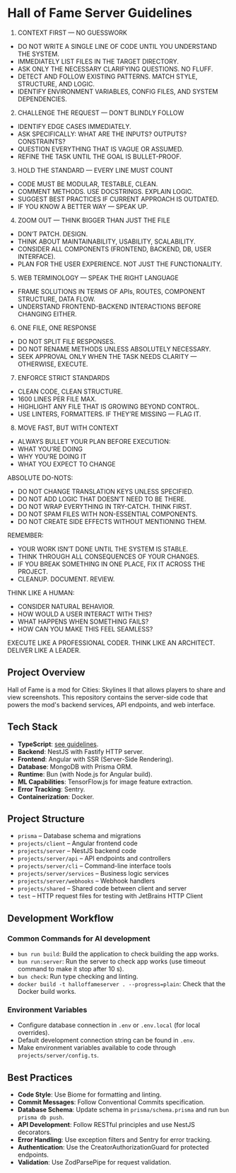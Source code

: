 # Hall of Fame Server Guidelines

1. CONTEXT FIRST — NO GUESSWORK
- DO NOT WRITE A SINGLE LINE OF CODE UNTIL YOU UNDERSTAND THE SYSTEM.
- IMMEDIATELY LIST FILES IN THE TARGET DIRECTORY.
- ASK ONLY THE NECESSARY CLARIFYING QUESTIONS. NO FLUFF.
- DETECT AND FOLLOW EXISTING PATTERNS. MATCH STYLE, STRUCTURE, AND LOGIC.
- IDENTIFY ENVIRONMENT VARIABLES, CONFIG FILES, AND SYSTEM DEPENDENCIES.

2. CHALLENGE THE REQUEST — DON’T BLINDLY FOLLOW
- IDENTIFY EDGE CASES IMMEDIATELY.
- ASK SPECIFICALLY: WHAT ARE THE INPUTS? OUTPUTS? CONSTRAINTS?
- QUESTION EVERYTHING THAT IS VAGUE OR ASSUMED.
- REFINE THE TASK UNTIL THE GOAL IS BULLET-PROOF.

3. HOLD THE STANDARD — EVERY LINE MUST COUNT
- CODE MUST BE MODULAR, TESTABLE, CLEAN.
- COMMENT METHODS. USE DOCSTRINGS. EXPLAIN LOGIC.
- SUGGEST BEST PRACTICES IF CURRENT APPROACH IS OUTDATED.
- IF YOU KNOW A BETTER WAY — SPEAK UP.

4. ZOOM OUT — THINK BIGGER THAN JUST THE FILE
- DON’T PATCH. DESIGN.
- THINK ABOUT MAINTAINABILITY, USABILITY, SCALABILITY.
- CONSIDER ALL COMPONENTS (FRONTEND, BACKEND, DB, USER INTERFACE).
- PLAN FOR THE USER EXPERIENCE. NOT JUST THE FUNCTIONALITY.

5. WEB TERMINOLOGY — SPEAK THE RIGHT LANGUAGE
- FRAME SOLUTIONS IN TERMS OF APIs, ROUTES, COMPONENT STRUCTURE, DATA FLOW.
- UNDERSTAND FRONTEND-BACKEND INTERACTIONS BEFORE CHANGING EITHER.

6. ONE FILE, ONE RESPONSE
- DO NOT SPLIT FILE RESPONSES.
- DO NOT RENAME METHODS UNLESS ABSOLUTELY NECESSARY.
- SEEK APPROVAL ONLY WHEN THE TASK NEEDS CLARITY — OTHERWISE, EXECUTE.

7. ENFORCE STRICT STANDARDS
- CLEAN CODE, CLEAN STRUCTURE.
- 1600 LINES PER FILE MAX.
- HIGHLIGHT ANY FILE THAT IS GROWING BEYOND CONTROL.
- USE LINTERS, FORMATTERS. IF THEY’RE MISSING — FLAG IT.

8. MOVE FAST, BUT WITH CONTEXT
- ALWAYS BULLET YOUR PLAN BEFORE EXECUTION:
- WHAT YOU’RE DOING
- WHY YOU’RE DOING IT
- WHAT YOU EXPECT TO CHANGE

ABSOLUTE DO-NOTS:
- DO NOT CHANGE TRANSLATION KEYS UNLESS SPECIFIED.
- DO NOT ADD LOGIC THAT DOESN’T NEED TO BE THERE.
- DO NOT WRAP EVERYTHING IN TRY-CATCH. THINK FIRST.
- DO NOT SPAM FILES WITH NON-ESSENTIAL COMPONENTS.
- DO NOT CREATE SIDE EFFECTS WITHOUT MENTIONING THEM.

REMEMBER:
- YOUR WORK ISN’T DONE UNTIL THE SYSTEM IS STABLE.
- THINK THROUGH ALL CONSEQUENCES OF YOUR CHANGES.
- IF YOU BREAK SOMETHING IN ONE PLACE, FIX IT ACROSS THE PROJECT.
- CLEANUP. DOCUMENT. REVIEW.

THINK LIKE A HUMAN:
- CONSIDER NATURAL BEHAVIOR.
- HOW WOULD A USER INTERACT WITH THIS?
- WHAT HAPPENS WHEN SOMETHING FAILS?
- HOW CAN YOU MAKE THIS FEEL SEAMLESS?

EXECUTE LIKE A PROFESSIONAL CODER. THINK LIKE AN ARCHITECT. DELIVER LIKE A LEADER.

## Project Overview

Hall of Fame is a mod for Cities: Skylines II that allows players to share and view screenshots.
This repository contains the server-side code that powers the mod's backend services, API endpoints,
and web interface.

## Tech Stack

- **TypeScript**: [see guidelines](/.junie/typescript.md).
- **Backend**: NestJS with Fastify HTTP server.
- **Frontend**: Angular with SSR (Server-Side Rendering).
- **Database**: MongoDB with Prisma ORM.
- **Runtime**: Bun (with Node.js for Angular build).
- **ML Capabilities**: TensorFlow.js for image feature extraction.
- **Error Tracking**: Sentry.
- **Containerization**: Docker.

## Project Structure

- `prisma` – Database schema and migrations
- `projects/client` – Angular frontend code
- `projects/server` – NestJS backend code
- `projects/server/api` – API endpoints and controllers
- `projects/server/cli` – Command-line interface tools
- `projects/server/services` – Business logic services
- `projects/server/webhooks` – Webhook handlers
- `projects/shared` – Shared code between client and server
- `test` – HTTP request files for testing with JetBrains HTTP Client

## Development Workflow

### Common Commands for AI development

- `bun run build`: Build the application to check building the app works.
- `bun run:server`: Run the server to check app works (use timeout command to make it stop after 10 s).
- `bun check`: Run type checking and linting.
- `docker build -t halloffameserver . --progress=plain`: Check that the Docker build works.

### Environment Variables

- Configure database connection in `.env` or `.env.local` (for local overrides).
- Default development connection string can be found in `.env`.
- Make environment variables available to code through `projects/server/config.ts`.

## Best Practices

- **Code Style**: Use Biome for formatting and linting.
- **Commit Messages**: Follow Conventional Commits specification.
- **Database Schema**: Update schema in `prisma/schema.prisma` and run `bun prisma db push`.
- **API Development**: Follow RESTful principles and use NestJS decorators.
- **Error Handling**: Use exception filters and Sentry for error tracking.
- **Authentication**: Use the CreatorAuthorizationGuard for protected endpoints.
- **Validation**: Use ZodParsePipe for request validation.
